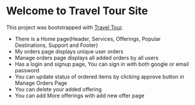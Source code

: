 #  Welcome to Travel Tour Site

This project was bootstrapped with [Travel Tour](https://tour-travel-8864e.web.app/).

- There is a Home page(Header, Services, Offerings, Popular Destinations, Support and Footer)
- My orders page displays unique user orders
- Manage orders page displays all added orders by all users
- Has a login and signup page, You can sign in with both google or email password
- You can update status of ordered items by clicking approve button in Manage Orders Page
- You can delete your added offering
- You can add More offerings with add new offer page

